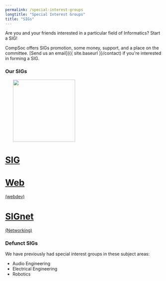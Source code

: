 ```yaml
---
permalink: /special-interest-groups
longtitle: "Special Interest Groups"
title: "SIGs"
---
```


Are you and your friends interested in a particular field of Informatics? Start a SIG!

CompSoc offers SIGs promotion, some money, support, and a place on the committee. [Send us an email]({{ site.baseurl }}/contact) if you're interested in forming a SIG.

### Our SIGs
<div class="d-flex flex-wrap justify-content-center justify-content-sm-start mb-2">
    <div class="sigs-item bg-inverse">
        <a href="http://sigint.mx" class="d-inline-block" style="padding: 25px">
            <img src="{{ site.baseurl }}/static/img/sigs/sigint-logo.png" height="200px" class="float-left" />
        </a>
    </div>
    <a href="{{ site.baseurl }}/sigs/sigweb" class="sigs-item d-flex list-group-item list-group-item-action align-items-center justify-content-center">
        <div class="d-block">
            <h1>SIG</h1>
            <h1>Web</h1>
            <p>(webdev)</p>
        </div>
    </a>
    <a href="{{ site.baseurl }}/sigs/signet" class="sigs-item d-flex list-group-item list-group-item-action align-items-center justify-content-center">
        <div class="d-block">
            <h1>SIGnet</h1>
            <p>(Networking)</p>
        </div>
    </a>
</div>

### Defunct SIGs
We have previously had special interest groups in these subject areas:
<ul>
    <li>Audio Engineering</li>
    <li>Electrical Engineering</li>
    <li>Robotics</li>
</ul>